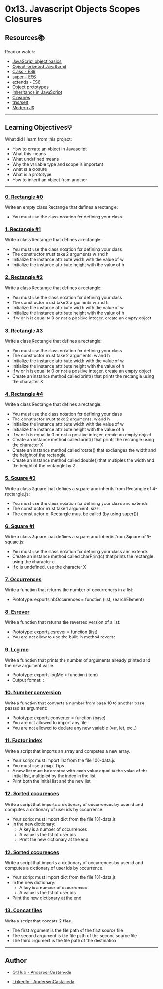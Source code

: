 # 0x13. Javascript Objects Scopes Closures

## Resources:books:
Read or watch:
* [JavaScript object basics](https://developer.mozilla.org/en-US/docs/Learn/JavaScript/Objects/Basics)
* [Object-oriented JavaScript](https://developer.mozilla.org/en-US/docs/Learn/JavaScript/Objects/Object-oriented_JS)
* [Class - ES6](https://developer.mozilla.org/en-US/docs/Web/JavaScript/Reference/Classes)
* [super - ES6](https://developer.mozilla.org/en-US/docs/Web/JavaScript/Reference/Operators/super)
* [extends - ES6](https://developer.mozilla.org/en-US/docs/Web/JavaScript/Reference/Classes/extends)
* [Object prototypes](https://developer.mozilla.org/en-US/docs/Learn/JavaScript/Objects/Object_prototypes)
* [Inheritance in JavaScript](https://developer.mozilla.org/en-US/docs/Learn/JavaScript/Objects/Inheritance)
* [Closures](https://developer.mozilla.org/en-US/docs/Web/JavaScript/Closures)
* [this/self](https://alistapart.com/article/getoutbindingsituations/)
* [Modern JS](https://github.com/mbeaudru/modern-js-cheatsheet)


---
## Learning Objectives:bulb:
What did I learn from this project:

* How to create an object in Javascript
* What this means
* What undefined means
* Why the variable type and scope is important
* What is a closure
* What is a prototype
* How to inherit an object from another

---

### [0. Rectangle #0](./0-rectangle.js)
Write an empty class Rectangle that defines a rectangle:
  - You must use the class notation for defining your class


### [1. Rectangle #1](./1-rectangle.js)
Write a class Rectangle that defines a rectangle:
  - You must use the class notation for defining your class
  - The constructor must take 2 arguments w and h
  - Initialize the instance attribute width with the value of w
  - Initialize the instance attribute height with the value of h


### [2. Rectangle #2](./2-rectangle.js)
Write a class Rectangle that defines a rectangle:
  - You must use the class notation for defining your class
  - The constructor must take 2 arguments w and h
  - Initialize the instance attribute width with the value of w
  - Initialize the instance attribute height with the value of h
  - If w or h is equal to 0 or not a positive integer, create an empty object


### [3. Rectangle #3](./3-rectangle.js)
Write a class Rectangle that defines a rectangle:
  - You must use the class notation for defining your class
  - The constructor must take 2 arguments: w and h
  - Initialize the instance attribute width with the value of w
  - Initialize the instance attribute height with the value of h
  - If w or h is equal to 0 or not a positive integer, create an empty object
  - Create an instance method called print() that prints the rectangle using the character X


### [4. Rectangle #4](./4-rectangle.js)
Write a class Rectangle that defines a rectangle:
  - You must use the class notation for defining your class
  - The constructor must take 2 arguments: w and h
  - Initialize the instance attribute width with the value of w
  - Initialize the instance attribute height with the value of h
  - If w or h is equal to 0 or not a positive integer, create an empty object
  - Create an instance method called print() that prints the rectangle using the character X
  - Create an instance method called rotate() that exchanges the width and the height of the rectangle
  - Create an instance method called double() that multiples the width and the height of the rectangle by 2


### [5. Square #0](./5-square.js)
Write a class Square that defines a square and inherits from Rectangle of 4-rectangle.js:
  - You must use the class notation for defining your class and extends
  - The constructor must take 1 argument: size
  - The constructor of Rectangle must be called (by using super())


### [6. Square #1](./6-square.js)
Write a class Square that defines a square and inherits from Square of 5-square.js:
  - You must use the class notation for defining your class and extends
  - Create an instance method called charPrint(c) that prints the rectangle using the character c
  - If c is undefined, use the character X


### [7. Occurrences](./7-occurrences.js)
Write a function that returns the number of occurrences in a list:
  - Prototype: exports.nbOccurences = function (list, searchElement)


### [8. Esrever](./8-esrever.js)
Write a function that returns the reversed version of a list:
  - Prototype: exports.esrever = function (list)
  - You are not allow to use the built-in method reverse


### [9. Log me](./9-logme.js)
Write a function that prints the number of arguments already printed and the new argument value.
  - Prototype: exports.logMe = function (item)
  - Output format: <number arguments already printed>: <current argument value>


### [10. Number conversion](./10-converter.js)
Write a function that converts a number from base 10 to another base passed as argument:
  - Prototype: exports.converter = function (base)
  - You are not allowed to import any file
  - You are not allowed to declare any new variable (var, let, etc..)


### [11. Factor index](./100-map.js)
Write a script that imports an array and computes a new array.
  - Your script must import list from the file 100-data.js
  - You must use a map. Tips
  - A new list must be created with each value equal to the value of the initial list, multipled by the index in the list
  - Print both the initial list and the new list


### [12. Sorted occurences](./101-sorted.js)
Write a script that imports a dictionary of occurrences by user id and computes a dictionary of user ids by occurrence.
  - Your script must import dict from the file 101-data.js
  - In the new dictionary:
    - A key is a number of occurrences
    - A value is the list of user ids
    - Print the new dictionary at the end


### [12. Sorted occurences](./101-sorted.js)
Write a script that imports a dictionary of occurrences by user id and computes a dictionary of user ids by occurrence.
  - Your script must import dict from the file 101-data.js
  - In the new dictionary:
    - A key is a number of occurrences
    - A value is the list of user ids
  - Print the new dictionary at the end


### [13. Concat files ](./102-concat.js)
Write a script that concats 2 files.
  - The first argument is the file path of the first source file
  - The second argument is the file path of the second source file
  - The third argument is the file path of the destination

---

## Author

* [GitHub - AndersenCastaneda](https://github.com/AndersenCastaneda)

* [LinkedIn - AndersenCastaneda](https://www.linkedin.com/in/AndersenCastaneda)
